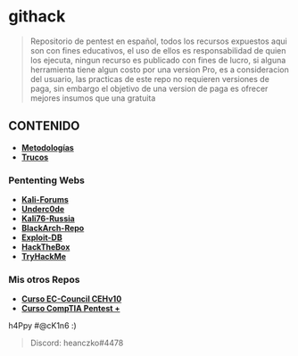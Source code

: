 # githack
> Repositorio de pentest en español, todos los recursos expuestos aqui son con fines educativos, el uso de ellos es responsabilidad de quien los ejecuta, ningun recurso es publicado con fines de lucro, si alguna herramienta tiene algun costo por una version Pro, es a consideracion del usuario, las practicas de este repo no requieren versiones de paga, sin embargo el objetivo de una version de paga es ofrecer mejores insumos que una gratuita
## CONTENIDO
* **[Metodologías](https://github.com/heanczko311299/githack/tree/main/Metodologias/README.md)**
* **[Trucos](https://github.com/heanczko311299/githack/tree/main/Trucos/README.md)**

### Pententing Webs
* **[Kali-Forums](https://forums.kali.org/)**
* **[Underc0de](https://underc0de.org/)**
* **[Kali76-Russia](https://kali76.ru/)**
* **[BlackArch-Repo](https://github.com/BlackArch)**
* **[Exploit-DB](https://www.exploit-db.com/)**
* **[HackTheBox](https://www.hackthebox.eu/)**
* **[TryHackMe](https://tryhackme.com/)**

### Mis otros Repos
* **[Curso EC-Council CEHv10](https://github.com/heanczko311299/CEH/blob/main/README.md)**
* **[Curso CompTIA Pentest +](https://github.com/heanczko311299/Pentest_Plus/blob/main/README.md)**

h4Ppy #@cK1n6 :)
> Discord: heanczko#4478
